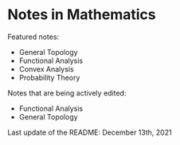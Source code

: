 # Notes in Mathematics

Featured notes:
* General Topology
* Functional Analysis
* Convex Analysis
* Probability Theory

Notes that are being actively edited:
* Functional Analysis
* General Topology

Last update of the README: December 13th, 2021
